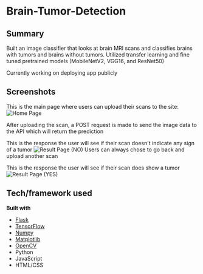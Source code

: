 # Brain-Tumor-Detection

## Summary

Built an image classifier that looks at brain MRI scans and classifies brains with tumors and brains without tumors. Utilized transfer learning and fine tuned pretrained models (MobileNetV2, VGG16, and ResNet50)

Currently working on deploying app publicly

## Screenshots

This is the main page where users can upload their scans to the site: 
![Home Page](https://user-images.githubusercontent.com/19865455/177800654-e208371e-17af-4443-9ce0-fa878ecf1bac.png)

After uploading the scan, a POST request is made to send the image data to the API which will return the prediction

This is the response the user will see if their scan doesn't indicate any sign of a tumor
![Result Page (NO)](https://user-images.githubusercontent.com/19865455/177808026-714ceb9a-ee2c-4070-a479-616922847ef2.png")
Users can always chose to go back and upload another scan

This is the response the user will see if their scan does show a tumor
![Result Page (YES)](https://user-images.githubusercontent.com/19865455/177809155-a5e1cae8-a81b-46e0-9c65-ec5885eb5179.png)

## Tech/framework used

<b>Built with</b>
- [Flask](https://flask.palletsprojects.com/en/1.1.x/)
- [TensorFlow](https://www.tensorflow.org)
- [Numpy](https://numpy.org)
- [Matplotlib](https://matplotlib.org)
- [OpenCV](https://opencv.org)
- Python
- JavaScript
- HTML/CSS
